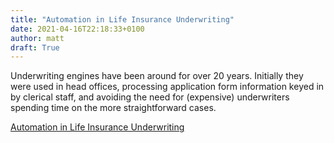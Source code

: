 ```yaml
---
title: "Automation in Life Insurance Underwriting"
date: 2021-04-16T22:18:33+0100
author: matt
draft: True
---
```

Underwriting engines have been around for over 20 years. Initially they were used in head offices, processing application form information keyed in by clerical staff, and avoiding the need for (expensive) underwriters spending time on the more straightforward cases.

[ Automation in Life Insurance Underwriting ]( https://www.selectx.co.uk/automation-in-life-insurance-underwriting/ )
